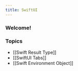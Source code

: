 ```yaml
---
title: SwiftUI
---
```


### Welcome!

### Topics
- [[Swift Result Type]]
- [[SwiftUI Tabs]]
- [[Swift Environment Object]]
